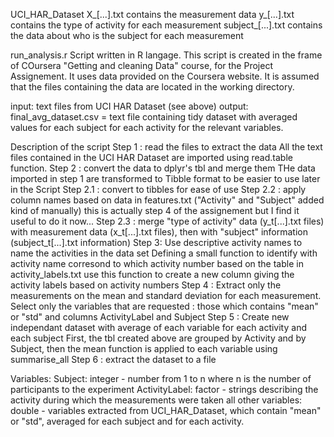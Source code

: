 UCI_HAR_Dataset
X_[...].txt contains the measurement data
y_[...].txt contains the type of activity for each measurement
subject_[...].txt contains the data about who is the subject for each measurement

run_analysis.r
Script written in R langage.
This script is created in the frame of COursera "Getting and cleaning Data" course, for the Project Assignement.
It uses data provided on the Coursera website. It is assumed that the files containing the data are located in the working directory.

input: text files from UCI HAR Dataset (see above)
output: final_avg_dataset.csv = text file containing tidy dataset with averaged values for each subject for each activity for the relevant variables.

Description of the script
Step 1 : read the files to extract the data
All the text files contained in the UCI HAR Dataset are imported using read.table function.
Step 2 : convert the data to dplyr's tbl and merge them
THe data imported in step 1 are transformed to Tibble format to be easier to use later in the Script
Step 2.1 : convert to tibbles for ease of use
Step 2.2 : apply column names based on data in features.txt ("Activity" and "Subject" added kind of manually)
this is actually step 4 of the assignement but I find it useful to do it now...
Step 2.3 : merge "type of activity" data (y_t[...].txt files) with measurement data (x_t[...].txt files),
then with "subject" information (subject_t[...].txt information)
Step 3: Use descriptive activity names to name the activities in the data set
Defining a small function to identify with activity name corresond to which activity number
based on the table in activity_labels.txt
use this function to create a new column giving the activity labels based on activity numbers
Step 4 : Extract only the measurements on the mean and standard deviation for each measurement.
Select only the variables that are requested : those which contains "mean" or "std"
and columns ActivityLabel and Subject
Step 5 : Create new independant dataset with average of each variable for each activity and each subject
First, the tbl created above are grouped by Activity and by Subject, then the mean function is applied to
each variable using summarise_all
Step 6 : extract the dataset to a file

Variables:
Subject: integer - number from 1 to n where n is the number of participants to the experiment
ActivityLabel: factor - strings describing the activity during which the measurements were taken
all other variables: double - variables extracted from UCI_HAR_Dataset, which contain "mean" or "std", averaged for each subject and for each activity.
